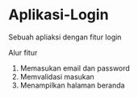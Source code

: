 # Aplikasi-Login
Sebuah apliaksi dengan fitur login


Alur fitur
1. Memasukan email dan password
2. Memvalidasi masukan   
3. Menampilkan halaman beranda
